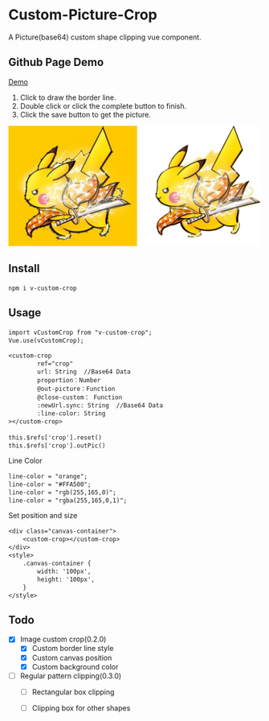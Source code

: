 # Custom-Picture-Crop
A Picture(base64) custom shape clipping vue component.
           

## Github Page Demo 
[Demo](https://sunzeroq.github.io/CustomPicture/index.html)
1. Click to draw the border line.
2. Double click or click the complete button to finish. 
3. Click the save button to get the picture.

![PreviewPic](https://github.com/sunzeroq/CustomPicture/blob/master/src/assets/img/demo.jpg)

## Install
```
npm i v-custom-crop
```
## Usage
```
import vCustomCrop from "v-custom-crop";
Vue.use(vCustomCrop);
```

```
<custom-crop
        ref="crop"
        url: String  //Base64 Data
        proportion：Number  
        @out-picture：Function
        @close-custom： Function
        :newUrl.sync: String  //Base64 Data 
        :line-color: String
></custom-crop>

this.$refs['crop'].reset()
this.$refs['crop'].outPic()
```
Line Color
```
line-color = "orange";
line-color = "#FFA500";
line-color = "rgb(255,165,0)";
line-color = "rgba(255,165,0,1)";
```
Set position and size

```
<div class="canvas-container">
    <custom-crop></custom-crop>
</div>
<style>
    .canvas-container {
        width: '100px',
        height: '100px',
    }
</style>
```
## Todo

- [X] Image custom crop(0.2.0)
    - [X] Custom border line style
    - [X] Custom canvas position
    - [X] Custom background color
- [ ] Regular pattern clipping(0.3.0)
    - [ ] Rectangular box clipping 
    - [ ] Clipping box for other shapes 

